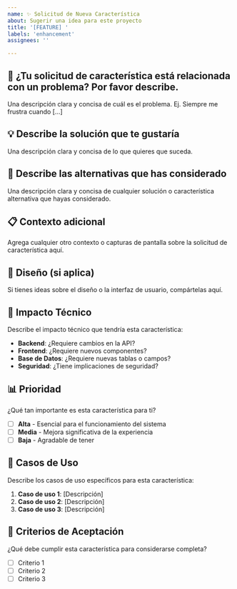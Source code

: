 ```yaml
---
name: ✨ Solicitud de Nueva Característica
about: Sugerir una idea para este proyecto
title: '[FEATURE] '
labels: 'enhancement'
assignees: ''

---
```


## 🎯 ¿Tu solicitud de característica está relacionada con un problema? Por favor describe.

Una descripción clara y concisa de cuál es el problema. Ej. Siempre me frustra cuando [...]

## 💡 Describe la solución que te gustaría

Una descripción clara y concisa de lo que quieres que suceda.

## 🔄 Describe las alternativas que has considerado

Una descripción clara y concisa de cualquier solución o característica alternativa que hayas considerado.

## 📋 Contexto adicional

Agrega cualquier otro contexto o capturas de pantalla sobre la solicitud de característica aquí.

## 🎨 Diseño (si aplica)

Si tienes ideas sobre el diseño o la interfaz de usuario, compártelas aquí.

## 🔧 Impacto Técnico

Describe el impacto técnico que tendría esta característica:

- **Backend**: ¿Requiere cambios en la API?
- **Frontend**: ¿Requiere nuevos componentes?
- **Base de Datos**: ¿Requiere nuevas tablas o campos?
- **Seguridad**: ¿Tiene implicaciones de seguridad?

## 📊 Prioridad

¿Qué tan importante es esta característica para ti?

- [ ] **Alta** - Esencial para el funcionamiento del sistema
- [ ] **Media** - Mejora significativa de la experiencia
- [ ] **Baja** - Agradable de tener

## 🧪 Casos de Uso

Describe los casos de uso específicos para esta característica:

1. **Caso de uso 1**: [Descripción]
2. **Caso de uso 2**: [Descripción]
3. **Caso de uso 3**: [Descripción]

## 📝 Criterios de Aceptación

¿Qué debe cumplir esta característica para considerarse completa?

- [ ] Criterio 1
- [ ] Criterio 2
- [ ] Criterio 3 